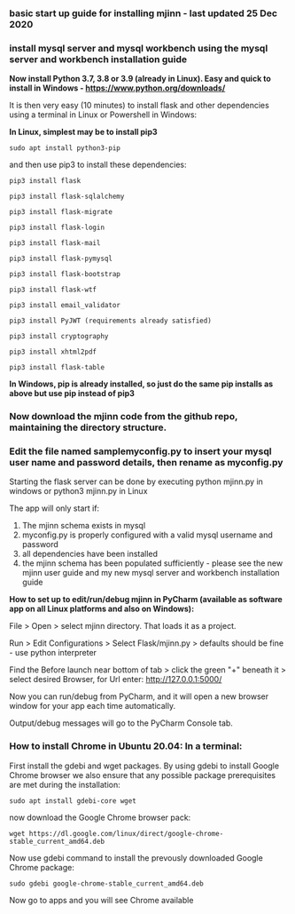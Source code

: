 ### basic start up guide for installing mjinn - last updated 25 Dec 2020

### install mysql server and mysql workbench using the mysql server and workbench installation guide
 
**Now install Python 3.7, 3.8 or 3.9 (already in Linux). Easy and quick to install in Windows - https://www.python.org/downloads/**

It is then very easy (10 minutes) to install flask and other dependencies using a terminal in Linux or Powershell in Windows:

**In Linux, simplest may be to install pip3** 

	sudo apt install python3-pip

and then use pip3 to install these dependencies:
	
	pip3 install flask
	
	pip3 install flask-sqlalchemy
	
	pip3 install flask-migrate
	
	pip3 install flask-login
	
	pip3 install flask-mail
	
	pip3 install flask-pymysql
	
	pip3 install flask-bootstrap
	
	pip3 install flask-wtf
	
	pip3 install email_validator
	
	pip3 install PyJWT (requirements already satisfied)
	
	pip3 install cryptography
	
	pip3 install xhtml2pdf

    pip3 install flask-table

**In Windows, pip is already installed, so just do the same pip installs as above but use pip instead of pip3**
	
### Now download the mjinn code from the github repo, maintaining the directory structure.  

### Edit the file named samplemyconfig.py to insert your mysql user name and password details, then rename as myconfig.py

Starting the flask server can be done by executing python mjinn.py in windows or python3 mjinn.py in Linux

The app will only start if:

1. The mjinn schema exists in mysql
2. myconfig.py is properly configured with a valid mysql username and password
3. all dependencies have been installed
4. the mjinn schema has been populated sufficiently - please see the new mjinn user guide and my new mysql server and workbench installation guide

 
**How to set up to edit/run/debug mjinn in PyCharm (available as software app on all Linux platforms and also on Windows):**

File > Open > select mjinn directory. That loads it as a project.

Run > Edit Configurations > Select Flask/mjinn.py > defaults should be fine - use python interpreter

Find the Before launch near bottom of tab > click the green "+" beneath it > select desired Browser, for Url enter: http://127.0.0.1:5000/

Now you can run/debug from PyCharm, and it will open a new browser window for your app each time automatically. 

Output/debug messages will go to the PyCharm Console tab.


### How to install Chrome in Ubuntu 20.04:  In a terminal:

First install the gdebi and wget packages. By using gdebi to install Google Chrome browser we also ensure that any possible package prerequisites are met during the installation:
	
	sudo apt install gdebi-core wget

now download the Google Chrome browser pack:

	wget https://dl.google.com/linux/direct/google-chrome-stable_current_amd64.deb
	
Now use gdebi command to install the prevously downloaded Google Chrome package: 

	sudo gdebi google-chrome-stable_current_amd64.deb
	
Now go to apps and you will see Chrome available


	
